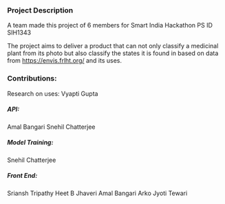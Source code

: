 ### Project Description

A team made this project of 6 members for Smart India Hackathon PS ID SIH1343

The project aims to deliver a product that can not only classify a medicinal plant from its photo but also classify the states it is found in based on data from https://envis.frlht.org/ and its uses.

### Contributions:

Research on uses:
Vyapti Gupta

##### API:
Amal Bangari
Snehil Chatterjee

##### Model Training:
Snehil Chatterjee

##### Front End:
Sriansh Tripathy
Heet B Jhaveri
Amal Bangari
Arko Jyoti Tewari